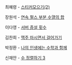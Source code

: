 최혜령 - [스티커모으기(2)](https://school.programmers.co.kr/learn/courses/30/lessons/12971?language=python3)

장원석 - [연속 펄스 부분 수열의 합](https://school.programmers.co.kr/learn/courses/30/lessons/161988?language=java)

이다영 - [서버 증설 횟수](https://school.programmers.co.kr/learn/courses/30/lessons/389479)

김찬희 - [맥주 마시면서 걸어가기](https://www.acmicpc.net/problem/9205)

박정환 - [나의 인생에는 수학과 함께](https://www.acmicpc.net/problem/17265)

신재안 - [수 정렬하기 3](https://www.acmicpc.net/problem/10989)
